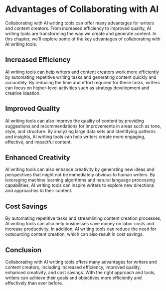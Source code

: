 Advantages of Collaborating with AI
=================================================

Collaborating with AI writing tools can offer many advantages for writers and content creators. From increased efficiency to improved quality, AI writing tools are transforming the way we create and generate content. In this chapter, we'll explore some of the key advantages of collaborating with AI writing tools.

Increased Efficiency
--------------------

AI writing tools can help writers and content creators work more efficiently by automating repetitive writing tasks and generating content quickly and accurately. By reducing the time and effort required for these tasks, writers can focus on higher-level activities such as strategy development and creative ideation.

Improved Quality
----------------

AI writing tools can also improve the quality of content by providing suggestions and recommendations for improvements in areas such as tone, style, and structure. By analyzing large data sets and identifying patterns and insights, AI writing tools can help writers create more engaging, effective, and impactful content.

Enhanced Creativity
-------------------

AI writing tools can also enhance creativity by generating new ideas and perspectives that might not be immediately obvious to human writers. By leveraging machine learning algorithms and natural language processing capabilities, AI writing tools can inspire writers to explore new directions and approaches to their content.

Cost Savings
------------

By automating repetitive tasks and streamlining content creation processes, AI writing tools can also help businesses save money on labor costs and increase productivity. In addition, AI writing tools can reduce the need for outsourcing content creation, which can also result in cost savings.

Conclusion
----------

Collaborating with AI writing tools offers many advantages for writers and content creators, including increased efficiency, improved quality, enhanced creativity, and cost savings. With the right approach and tools, writers can achieve their goals and objectives more efficiently and effectively than ever before.

